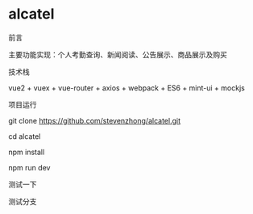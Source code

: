 ﻿# alcatel

前言

主要功能实现：个人考勤查询、新闻阅读、公告展示、商品展示及购买

技术栈

vue2 + vuex + vue-router + axios + webpack + ES6 + mint-ui + mockjs

项目运行


git clone https://github.com/stevenzhong/alcatel.git 

cd alcatel

npm install

npm run dev

测试一下

测试分支



